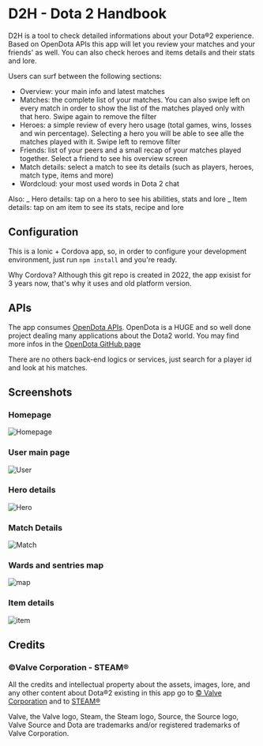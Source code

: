 # D2H - Dota 2 Handbook
D2H is a tool to check detailed informations about your Dota®2 experience.
Based on OpenDota APIs this app will let you review your matches and your friends' as well.
You can also check heroes and items details and their stats and lore.

Users can surf between the following sections:
 - Overview: your main info and latest matches
 - Matches: the complete list of your matches. You can also swipe left on every match in order to show the list of the matches played only with that hero. Swipe again to remove the filter
 - Heroes: a simple review of every hero usage (total games, wins, losses and win percentage). Selecting a hero you will be able to see alle the matches played with it. Swipe left to remove filter
 - Friends: list of your peers and a small recap of your matches played together. Select a friend to see his overview screen
 - Match details: select a match to see its details (such as players, heroes, match type, items and more)
 - Wordcloud: your most used words in Dota 2 chat

Also:
_ Hero details: tap on a hero to see his abilities, stats and lore
_ Item details: tap on am item to see its stats, recipe and lore

## Configuration
This is a Ionic + Cordova app, so, in order to configure your development environment, just run `npm install` and you're ready. 

Why Cordova?
Although this git repo is created in 2022, the app exisist for 3 years now, that's why it uses and old platform version. 

## APIs
The app consumes [OpenDota APIs](https://docs.opendota.com).
OpenDota is a HUGE and so well done project dealing many applications about the Dota2 world. 
You may find more infos in the [OpenDota GitHub page](https://github.com/odota)

There are no others back-end logics or services, just search for a player id and look at his matches. 

## Screenshots

### Homepage
![Homepage](https://i.ibb.co/b1QSpC5/home.png)

### User main page
![User](https://i.ibb.co/7QsJ2yY/user.png)

### Hero details
![Hero](https://i.ibb.co/CV6P3D0/hero.png)

### Match Details
![Match](https://i.ibb.co/zJXyT4Z/match.png)

### Wards and sentries map
![map](https://i.ibb.co/60bc9mX/map.png)

### Item details
![item](https://i.ibb.co/DKpZ70X/item.png)


## Credits
### ©Valve Corporation - STEAM®
All the credits and intellectual property about the assets, images, lore, and any other content about Dota®2 existing in this app go to
[© Valve Corporation](https://www.valvesoftware.com/) and to [STEAM®](https://store.steampowered.com/)

Valve, the Valve logo, Steam, the Steam logo, Source, the Source logo, Valve Source and Dota are trademarks and/or registered trademarks of Valve Corporation.
